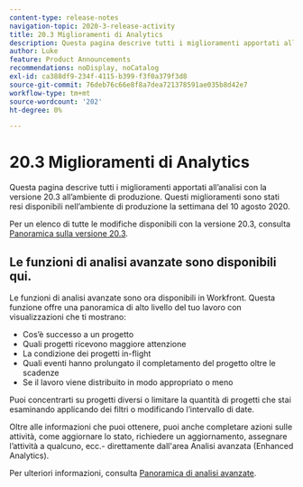 ```yaml
---
content-type: release-notes
navigation-topic: 2020-3-release-activity
title: 20.3 Miglioramenti di Analytics
description: Questa pagina descrive tutti i miglioramenti apportati all’analisi con la versione 20.3 all’ambiente di produzione. Questi miglioramenti sono stati resi disponibili nell’ambiente di produzione la settimana del 10 agosto 2020.
author: Luke
feature: Product Announcements
recommendations: noDisplay, noCatalog
exl-id: ca388df9-234f-4115-b399-f3f0a379f3d8
source-git-commit: 76deb76c66e8f8a7dea721378591ae035b8d42e7
workflow-type: tm+mt
source-wordcount: '202'
ht-degree: 0%

---
```


# 20.3 Miglioramenti di Analytics

Questa pagina descrive tutti i miglioramenti apportati all’analisi con la versione 20.3 all’ambiente di produzione. Questi miglioramenti sono stati resi disponibili nell’ambiente di produzione la settimana del 10 agosto 2020.

Per un elenco di tutte le modifiche disponibili con la versione 20.3, consulta [Panoramica sulla versione 20.3](../../../product-announcements/product-releases/20.3-release-activity/20.3-release-overview.md).

## Le funzioni di analisi avanzate sono disponibili qui.

Le funzioni di analisi avanzate sono ora disponibili in Workfront. Questa funzione offre una panoramica di alto livello del tuo lavoro con visualizzazioni che ti mostrano:

* Cos’è successo a un progetto
* Quali progetti ricevono maggiore attenzione
* La condizione dei progetti in-flight
* Quali eventi hanno prolungato il completamento del progetto oltre le scadenze
* Se il lavoro viene distribuito in modo appropriato o meno

Puoi concentrarti su progetti diversi o limitare la quantità di progetti che stai esaminando applicando dei filtri o modificando l’intervallo di date.

Oltre alle informazioni che puoi ottenere, puoi anche completare azioni sulle attività, come aggiornare lo stato, richiedere un aggiornamento, assegnare l’attività a qualcuno, ecc.- direttamente dall&#39;area Analisi avanzata (Enhanced Analytics).

Per ulteriori informazioni, consulta [Panoramica di analisi avanzate](../../../enhanced-analytics/enhanced-analytics-overview.md).

